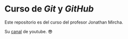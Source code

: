 # Curso de _Git_ y _GitHub_

Este repositorio es del curso del profesor Jonathan Mircha.

Su [canal](https://www.youtube.com/@jonmircha) de youtube. 😎 